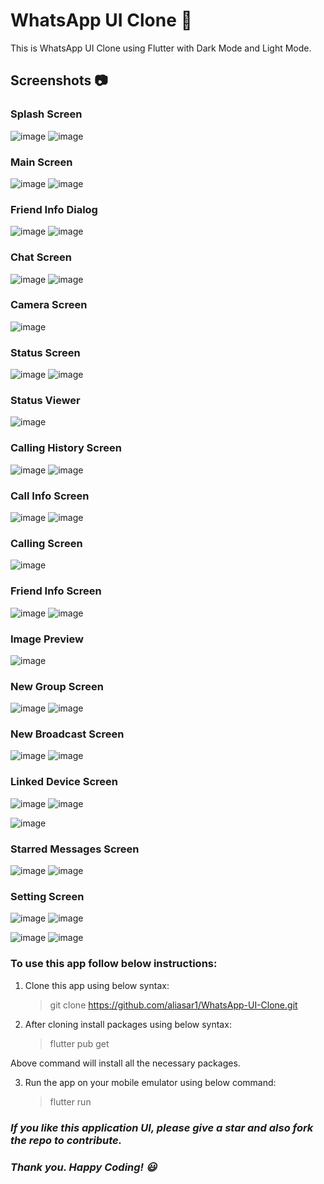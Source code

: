 # WhatsApp UI Clone 📱

This is WhatsApp UI Clone using Flutter with Dark Mode and Light Mode. 

## Screenshots 📷

### Splash Screen
![image](https://user-images.githubusercontent.com/74453775/190982927-23ce3336-877e-4d57-bcc6-f6cb92e5e7f5.png)
![image](https://user-images.githubusercontent.com/74453775/190985779-e9606202-5024-4054-97d2-879de64d8623.png)

### Main Screen
![image](https://user-images.githubusercontent.com/74453775/190983265-c3a826d7-2075-4252-b3d9-27a693faf0aa.png)
![image](https://user-images.githubusercontent.com/74453775/190985958-12330b4f-128f-4763-8219-6eee495fa83d.png)

### Friend Info Dialog
![image](https://user-images.githubusercontent.com/74453775/190983586-6c4523ba-bff5-4938-b568-db51a0cbf999.png)
![image](https://user-images.githubusercontent.com/74453775/190986015-b821180d-fe63-4762-8a52-35949c57d78d.png)

### Chat Screen
![image](https://user-images.githubusercontent.com/74453775/190983739-aa931d0e-f963-4e2e-9c83-3c286ca31c33.png)
![image](https://user-images.githubusercontent.com/74453775/190986300-7709ede0-6277-4127-81e3-4508c213b541.png)

### Camera Screen
![image](https://user-images.githubusercontent.com/74453775/190983896-f3af2d2b-6088-476b-92f9-e9d34f55b37a.png)

### Status Screen
![image](https://user-images.githubusercontent.com/74453775/190984043-fc855b75-6dab-4f7e-8e27-c9f644edf6ce.png)
![image](https://user-images.githubusercontent.com/74453775/190986680-e2c3147c-9b2d-4637-8515-078b0cd4bcc4.png)

### Status Viewer
![image](https://user-images.githubusercontent.com/74453775/190984144-407477bb-937c-40bc-9b26-bb8f1550b7e1.png)

### Calling History Screen
![image](https://user-images.githubusercontent.com/74453775/190984295-1e4fc5ec-f55b-44a8-8db0-e06aa7158c67.png)
![image](https://user-images.githubusercontent.com/74453775/190986727-4d3c6a64-1af6-418a-b9a0-84818f2f7e11.png)

### Call Info Screen
![image](https://user-images.githubusercontent.com/74453775/190984399-bb0de725-701b-4163-b0a5-59367ab94bd4.png)
![image](https://user-images.githubusercontent.com/74453775/190986776-11c08e5f-a02d-4687-8a1b-c23235b59d2b.png)

### Calling Screen
![image](https://user-images.githubusercontent.com/74453775/190984522-1e830eab-c4c1-4dd0-88d0-8e5a7e1e2ad4.png)

### Friend Info Screen
![image](https://user-images.githubusercontent.com/74453775/190984673-f68b29c6-755f-487a-890f-9d69a134c3a5.png)
![image](https://user-images.githubusercontent.com/74453775/190986910-4d99f307-e358-4860-afe5-c258b64419bf.png)

### Image Preview
![image](https://user-images.githubusercontent.com/74453775/190984745-ce09da65-ad29-4421-a52f-c794cdf79fde.png)

### New Group Screen
![image](https://user-images.githubusercontent.com/74453775/190984911-71c2998d-00a0-426d-8bf7-de675048143b.png)
![image](https://user-images.githubusercontent.com/74453775/190986974-649f325a-5e8a-4fed-9cb0-bb2f4e8e379d.png)

### New Broadcast Screen
![image](https://user-images.githubusercontent.com/74453775/190985063-28a9bd59-300d-4c9c-8179-eeb8cdead45f.png)
![image](https://user-images.githubusercontent.com/74453775/190987041-8f761f5c-7778-47a6-990a-2d74b47eb329.png)

### Linked Device Screen
![image](https://user-images.githubusercontent.com/74453775/190985139-a396f24b-4389-456c-8d21-478b2149f581.png)
![image](https://user-images.githubusercontent.com/74453775/190987092-c4af038d-f704-448a-affc-802e77d13d88.png)

![image](https://user-images.githubusercontent.com/74453775/190985188-217351c1-a872-4bed-8eb1-19e0210f82b4.png)

### Starred Messages Screen
![image](https://user-images.githubusercontent.com/74453775/190985257-543aa753-9424-4789-b028-22932a4663b2.png)
![image](https://user-images.githubusercontent.com/74453775/191206906-2e3a3fc6-e322-450d-a180-f39c81b84d84.png)

### Setting Screen
![image](https://user-images.githubusercontent.com/74453775/190985339-1b46e615-74bd-4031-aeb8-17e2988ce819.png)
![image](https://user-images.githubusercontent.com/74453775/190989200-ba8dfe14-9438-49e8-8bdc-21851590ab42.png)

![image](https://user-images.githubusercontent.com/74453775/190985384-7a79be8c-7ab9-4fa6-b698-fec8b9628c62.png)
![image](https://user-images.githubusercontent.com/74453775/190987195-09d1f305-66b5-4b1f-8ac4-863974c16e37.png)

### To use this app follow below instructions:

1. Clone this app using below syntax:

   > git clone https://github.com/aliasar1/WhatsApp-UI-Clone.git

2. After cloning install packages using below syntax:
   > flutter pub get

Above command will install all the necessary packages.

3. Run the app on your mobile emulator using below command:
   > flutter run
   
### **_If you like this application UI, please give a star and also fork the repo to contribute._**
### **_Thank you. Happy Coding! 😃_**
